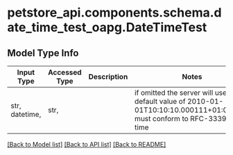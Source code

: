 # petstore_api.components.schema.date_time_test_oapg.DateTimeTest

## Model Type Info
Input Type | Accessed Type | Description | Notes
------------ | ------------- | ------------- | -------------
str, datetime,  | str,  |  | if omitted the server will use the default value of 2010-01-01T10:10:10.000111+01:00value must conform to RFC-3339 date-time

[[Back to Model list]](../../../README.md#documentation-for-models) [[Back to API list]](../../../README.md#documentation-for-api-endpoints) [[Back to README]](../../../README.md)

